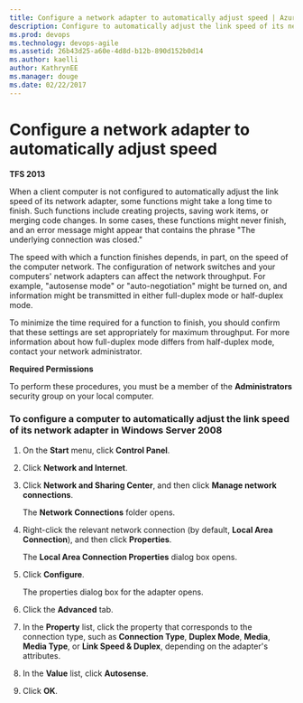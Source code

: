 ```yaml
---
title: Configure a network adapter to automatically adjust speed | Azure Codex & TFS
description: Configure to automatically adjust the link speed of its network adapter - Team Foundation Server (TFS)
ms.prod: devops
ms.technology: devops-agile
ms.assetid: 26b43d25-a60e-4d8d-b12b-890d152b0d14
ms.author: kaelliauthor: KathrynEE
ms.manager: douge
ms.date: 02/22/2017 
---
```



# Configure a network adapter to automatically adjust speed

**TFS 2013**

When a client computer is not configured to automatically adjust the link speed of its network adapter, some functions might take a long time to finish. Such functions include creating projects, saving work items, or merging code changes. In some cases, these functions might never finish, and an error message might appear that contains the phrase "The underlying connection was closed."  
  
The speed with which a function finishes depends, in part, on the speed of the computer network. The configuration of network switches and your computers' network adapters can affect the network throughput. For example, "autosense mode" or "auto-negotiation" might be turned on, and information might be transmitted in either full-duplex mode or half-duplex mode.  
  
To minimize the time required for a function to finish, you should confirm that these settings are set appropriately for maximum throughput. For more information about how full-duplex mode differs from half-duplex mode, contact your network administrator.  
   
  
**Required Permissions**  
  
To perform these procedures, you must be a member of the **Administrators** security group on your local computer.  
  
### To configure a computer to automatically adjust the link speed of its network adapter in Windows Server 2008  
  
1.  On the **Start** menu, click **Control Panel**.  
  
2.  Click **Network and Internet**.  
  
3.  Click **Network and Sharing Center**, and then click **Manage network connections**.  
  
     The **Network Connections** folder opens.  
  
4.  Right-click the relevant network connection (by default, **Local Area Connection**), and then click **Properties**.  
  
     The **Local Area Connection Properties** dialog box opens.  
  
5.  Click **Configure**.  
  
     The properties dialog box for the adapter opens.  
  
6.  Click the **Advanced** tab.  
  
7.  In the **Property** list, click the property that corresponds to the connection type, such as **Connection Type**, **Duplex Mode**, **Media**, **Media Type**, or **Link Speed & Duplex**, depending on the adapter's attributes.  
  
8.  In the **Value** list, click **Autosense**.  
  
9. Click **OK**.